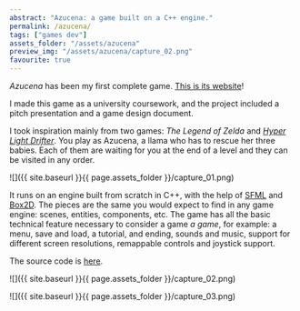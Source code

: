 ```yaml
---
abstract: "Azucena: a game built on a C++ engine."
permalink: /azucena/
tags: ["games dev"]
assets_folder: "/assets/azucena"
preview_img: "/assets/azucena/capture_02.png"
favourite: true
---
```


*Azucena* has been my first complete game. [This is its website](https://marcomoroni.github.io/azucena/)!

I made this game as a university coursework, and the project included a pitch presentation and a game design document.

I took inspiration mainly from two games: *The Legend of Zelda* and *[Hyper Light Drifter](http://www.heart-machine.com/)*. You play as Azucena, a llama who has to rescue her three babies. Each of them are waiting for you at the end of a level and they can be visited in any order.

![]({{ site.baseurl }}{{ page.assets_folder }}/capture_01.png)

It runs on an engine built from scratch in C++, with the help of [SFML](https://www.sfml-dev.org/) and [Box2D](https://github.com/erincatto/Box2D). The pieces are the same you would expect to find in any game engine: scenes, entities, components, etc. The game has all the basic technical feature necessary to consider a game *a game*, for example: a menu, save and load, a tutorial, and ending, sounds and music, support for different screen resolutions, remappable controls and joystick support.

The source code is [here](https://github.com/marcomoroni/azucena).

![]({{ site.baseurl }}{{ page.assets_folder }}/capture_02.png)

![]({{ site.baseurl }}{{ page.assets_folder }}/capture_03.png)
